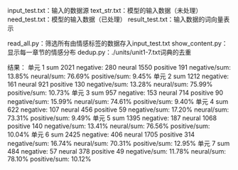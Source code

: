 input_test.txt：输入的数据源
text_str.txt：模型的输入数据（未处理）
need_test.txt：模型的输入数据（已处理）
result_test.txt：输入数据的词向量表示

read_all.py：筛选所有由情感标签的数据存入input_test.txt
show_content.py：显示每一章节的情感分布
dedup.py：./units/unit1-7.txt词典的去重

结果：
单元 1
sum 2021
negative: 280
neural 1550
positive 191
negative/sum: 13.85%
neural/sum: 76.69%
positive/sum: 9.45%
单元 2
sum 1212
negative: 161
neural 921
positive 130
negative/sum: 13.28%
neural/sum: 75.99%
positive/sum: 10.73%
单元 3
sum 957
negative: 153
neural 714
positive 90
negative/sum: 15.99%
neural/sum: 74.61%
positive/sum: 9.40%
单元 4
sum 622
negative: 107
neural 456
positive 59
negative/sum: 17.20%
neural/sum: 73.31%
positive/sum: 9.49%
单元 5
sum 1395
negative: 187
neural 1068
positive 140
negative/sum: 13.41%
neural/sum: 76.56%
positive/sum: 10.04%
单元 6
sum 2425
negative: 406
neural 1705
positive 314
negative/sum: 16.74%
neural/sum: 70.31%
positive/sum: 12.95%
单元 7
sum 484
negative: 57
neural 378
positive 49
negative/sum: 11.78%
neural/sum: 78.10%
positive/sum: 10.12%
